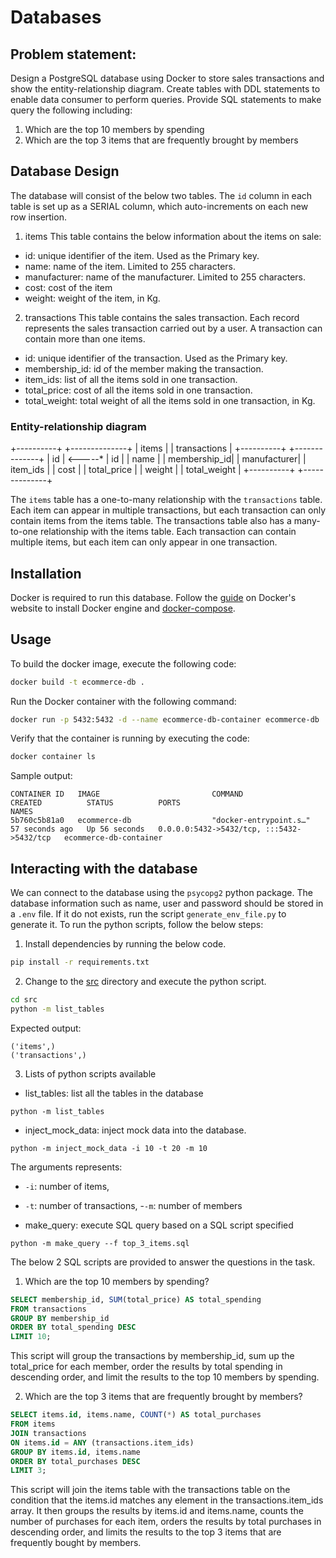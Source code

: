 # Databases

## Problem statement:
Design a PostgreSQL database using Docker to store sales transactions and show the entity-relationship diagram.
Create tables with DDL statements to enable data consumer to perform queries.
Provide SQL statements to make query the following including:
1. Which are the top 10 members by spending
2. Which are the top 3 items that are frequently brought by members

## Database Design
The database will consist of the below two tables. The `id` column in each table is set up as a SERIAL column, which auto-increments on each new row insertion.

1. items
This table contains the below information about the items on sale:
- id: unique identifier of the item. Used as the Primary key.
- name: name of the item. Limited to 255 characters.
- manufacturer: name of the manufacturer. Limited to 255 characters.
- cost: cost of the item
- weight: weight of the item, in Kg.

2. transactions
This table contains the sales transaction. Each record represents the sales transaction carried out by a user. A transaction can contain more than one items.
- id: unique identifier of the transaction. Used as the Primary key.
- membership_id: id of the member making the transaction.
- item_ids: list of all the items sold in one transaction.
- total_price: cost of all the items sold in one transaction.
- total_weight: total weight of all the items sold in one transaction, in Kg.

### Entity-relationship diagram
+----------+         +--------------+
|   items  |         | transactions |
+----------+         +--------------+
| id       | <-----* | id           |
| name     |         | membership_id|
| manufacturer|      | item_ids     |
| cost     |         | total_price  |
| weight   |         | total_weight |
+----------+         +--------------+

The `items` table has a one-to-many relationship with the `transactions` table. Each item can appear in multiple transactions, but each transaction can only contain items from the items table. The transactions table also has a many-to-one relationship with the items table. Each transaction can contain multiple items, but each item can only appear in one transaction.


## Installation
Docker is required to run this database.
Follow the [guide](https://docs.docker.com/engine/install/) on Docker's website to install Docker engine and [docker-compose](https://docs.docker.com/compose/install/).

## Usage
To build the docker image, execute the following code:
```bash
docker build -t ecommerce-db .
```

Run the Docker container with the following command:
```bash
docker run -p 5432:5432 -d --name ecommerce-db-container ecommerce-db
```
Verify that the container is running by executing the code:
```bash
docker container ls
```

Sample output:
```
CONTAINER ID   IMAGE                         COMMAND                  CREATED          STATUS          PORTS                                       NAMES
5b760c5b81a0   ecommerce-db                  "docker-entrypoint.s…"   57 seconds ago   Up 56 seconds   0.0.0.0:5432->5432/tcp, :::5432->5432/tcp   ecommerce-db-container
```

## Interacting with the database
We can connect to the database using the `psycopg2` python package.
The database information such as name, user and password should be stored in a `.env` file. If it do not exists, run the script `generate_env_file.py` to generate it.
To run the python scripts, follow the below steps:
1. Install dependencies by running the below code.
```bash
pip install -r requirements.txt
```

2. Change to the [src](./src/) directory and execute the python script.
```bash
cd src
python -m list_tables
```
Expected output:
```
('items',)
('transactions',)
```

3. Lists of python scripts available
- list_tables: list all the tables in the database
```
python -m list_tables
```
- inject_mock_data: inject mock data into the database. 
```
python -m inject_mock_data -i 10 -t 20 -m 10
```
The arguments represents:
  - `-i`: number of items,
  - `-t`: number of transactions,
  -`-m`: number of members

- make_query: execute SQL query based on a SQL script specified
```
python -m make_query --f top_3_items.sql
```

The below 2 SQL scripts are provided to answer the questions in the task.

1. Which are the top 10 members by spending?
```sql
SELECT membership_id, SUM(total_price) AS total_spending
FROM transactions
GROUP BY membership_id
ORDER BY total_spending DESC
LIMIT 10;
```
This script will group the transactions by membership_id, sum up the total_price for each member, order the results by total spending in descending order, and limit the results to the top 10 members by spending.

2. Which are the top 3 items that are frequently brought by members?
```sql
SELECT items.id, items.name, COUNT(*) AS total_purchases
FROM items
JOIN transactions
ON items.id = ANY (transactions.item_ids)
GROUP BY items.id, items.name
ORDER BY total_purchases DESC
LIMIT 3;
```
This script will join the items table with the transactions table on the condition that the items.id matches any element in the transactions.item_ids array. It then groups the results by items.id and items.name, counts the number of purchases for each item, orders the results by total purchases in descending order, and limits the results to the top 3 items that are frequently bought by members.